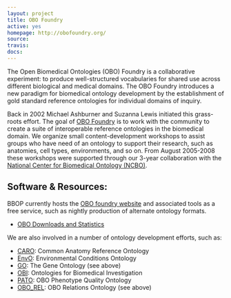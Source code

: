 ```yaml
---
layout: project
title: OBO Foundry
active: yes
homepage: http://obofoundry.org/
source: 
travis: 
docs: 
---
```


The Open Biomedical Ontologies (OBO) Foundry is a collaborative experiment: to produce well-structured vocabularies for shared use across different biological and medical domains. The OBO Foundry introduces a new paradigm for biomedical ontology development by the establishment of gold standard reference ontologies for individual domains of inquiry.

Back in 2002 Michael Ashburner and Suzanna Lewis initiated this grass-roots effort. The goal of [OBO Foundry](http://obofoundry.org/) is to work with the community to create a suite of interoperable reference ontologies in the biomedical domain. We organize small content-development workshops to assist groups who have need of an ontology to support their research, such as anatomies, cell types, environments, and so on. From August 2005-2008 these workshops were supported through our 3-year collaboration with the [National Center for Biomedical Ontology (NCBO)](http://bioontology.org/).

## Software & Resources: 
BBOP currently hosts the [OBO foundry website](http://www.obofoundry.org/) and associated tools as a free service, such as nightly production of alternate ontology formats.

- [OBO Downloads and Statistics](http://berkeleybop.org/ontologies)

We are also involved in a number of ontology development efforts, such as:

- [CARO](http://www.bioontology.org/wiki/index.php/CARO:Main_Page): Common Anatomy Reference Ontology
- [EnvO](http://www.envoc.org/): Environmental Conditions Ontology
- [GO](http://www.geneontology.org/): The Gene Ontology (see above)
- [OBI](http://obi.sourceforge.net/index.php): Ontologies for Biomedical Investigation
- [PATO](http://www.bioontology.org/wiki/index.php/PATO:Main_Page): OBO Phenotype Quality Ontology
- [OBO_REL](http://www.obofoundry.org/ro/): OBO Relations Ontology (see above)
